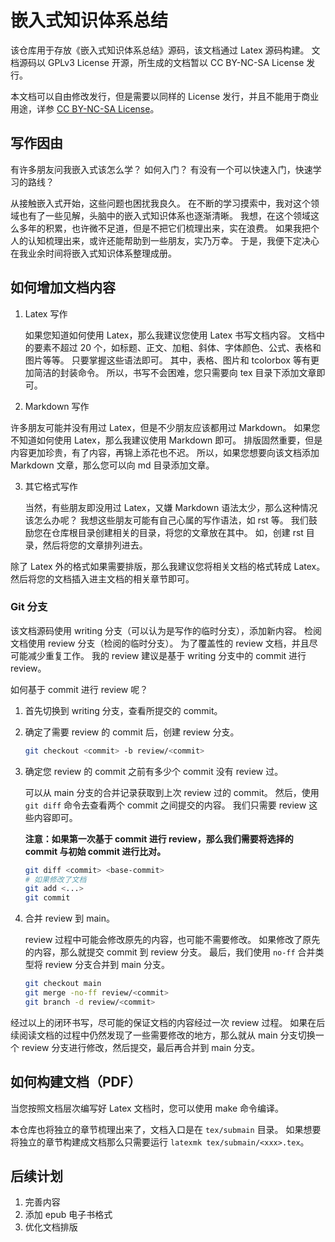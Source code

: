 # 嵌入式知识体系总结

该仓库用于存放《嵌入式知识体系总结》源码，该文档通过 Latex 源码构建。
文档源码以 GPLv3 License 开源，所生成的文档暂以 CC BY-NC-SA License 发行。

本文档可以自由修改发行，但是需要以同样的 License 发行，并且不能用于商业用途，详参 [CC BY-NC-SA License](https://creativecommons.org/licenses/by-nc-sa/4.0/)。

## 写作因由

有许多朋友问我嵌入式该怎么学？
如何入门？
有没有一个可以快速入门，快速学习的路线？

从接触嵌入式开始，这些问题也困扰我良久。
在不断的学习摸索中，我对这个领域也有了一些见解，头脑中的嵌入式知识体系也逐渐清晰。
我想，在这个领域这么多年的积累，也许微不足道，但是不把它们梳理出来，实在浪费。
如果我把个人的认知梳理出来，或许还能帮助到一些朋友，实乃万幸。
于是，我便下定决心在我业余时间将嵌入式知识体系整理成册。

## 如何增加文档内容

1. Latex 写作

   如果您知道如何使用 Latex，那么我建议您使用 Latex 书写文档内容。
   文档中的要素不超过 20 个，如标题、正文、加粗、斜体、字体颜色、公式、表格和图片等等。
   只要掌握这些语法即可。
   其中，表格、图片和 tcolorbox 等有更加简洁的封装命令。
   所以，书写不会困难，您只需要向 tex 目录下添加文章即可。

2. Markdown 写作

许多朋友可能并没有用过 Latex，但是不少朋友应该都用过 Markdown。
如果您不知道如何使用 Latex，那么我建议使用 Markdown 即可。
排版固然重要，但是内容更加珍贵，有了内容，再锦上添花也不迟。
所以，如果您想要向该文档添加 Markdown 文章，那么您可以向 md 目录添加文章。

3. 其它格式写作

   当然，有些朋友即没用过 Latex，又嫌 Markdown 语法太少，那么这种情况该怎么办呢？
   我想这些朋友可能有自己心属的写作语法，如 rst 等。
   我们鼓励您在仓库根目录创建相关的目录，将您的文章放在其中。
   如，创建 rst 目录，然后将您的文章排列进去。

除了 Latex 外的格式如果需要排版，那么我建议您将相关文档的格式转成 Latex。
然后将您的文档插入进主文档的相关章节即可。

### Git 分支

该文档源码使用 writing 分支（可以认为是写作的临时分支），添加新内容。
检阅文档使用 review 分支（检阅的临时分支）。
为了覆盖性的 review 文档，并且尽可能减少重复工作。
我的 review 建议是基于 writing 分支中的 commit 进行 review。

如何基于 commit 进行 review 呢？

1. 首先切换到 writing 分支，查看所提交的 commit。
2. 确定了需要 review 的 commit 后，创建 review 分支。
   ```bash
   git checkout <commit> -b review/<commit>
   ```
3. 确定您 review 的 commit 之前有多少个 commit 没有 review 过。

   可以从 main 分支的合并记录获取到上次 review 过的 commit。
   然后，使用 `git diff` 命令去查看两个 commit 之间提交的内容。
   我们只需要 review 这些内容即可。

   **注意：如果第一次基于 commit 进行 review，那么我们需要将选择的 commit 与初始 commit 进行比对。**

   ```bash
   git diff <commit> <base-commit>
   # 如果修改了文档
   git add <...>
   git commit
   ```

4. 合并 review 到 main。

   review 过程中可能会修改原先的内容，也可能不需要修改。
   如果修改了原先的内容，那么就提交 commit 到 review 分支。
   最后，我们使用 `no-ff` 合并类型将 review 分支合并到 main 分支。

   ```bash
   git checkout main
   git merge -no-ff review/<commit>
   git branch -d review/<commit>
   ```

经过以上的闭环书写，尽可能的保证文档的内容经过一次 review 过程。
如果在后续阅读文档的过程中仍然发现了一些需要修改的地方，那么就从 main 分支切换一个 review 分支进行修改，然后提交，最后再合并到 main 分支。

## 如何构建文档（PDF）

当您按照文档层次编写好 Latex 文档时，您可以使用 make 命令编译。

本仓库也将独立的章节梳理出来了，文档入口是在 `tex/submain` 目录。
如果想要将独立的章节构建成文档那么只需要运行 `latexmk tex/submain/<xxx>.tex`。

## 后续计划

1. 完善内容
2. 添加 epub 电子书格式
3. 优化文档排版
